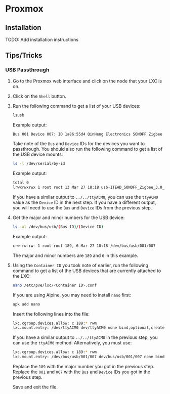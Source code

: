 # Proxmox

## Installation

TODO: Add installation instructions

## Tips/Tricks

### USB Passthrough

1. Go to the Proxmox web interface and click on the node that your LXC is on.
2. Click on the `Shell` button.
3. Run the following command to get a list of your USB devices:

    ```bash
    lsusb
    ```

    Example output:

    ```bash
    Bus 001 Device 007: ID 1a86:55d4 QinHeng Electronics SONOFF Zigbee 3.0 USB Dongle Plus V2
    ```

    Take note of the `Bus` and `Device` IDs for the devices you want to passthrough.
    You should also run the following command to get a list of the USB device mounts:

    ```bash
    ls -l /dev/serial/by-id
    ```

    Example output:

    ```bash
    total 0
    lrwxrwxrwx 1 root root 13 Mar 27 18:18 usb-ITEAD_SONOFF_Zigbee_3.0_USB_Dongle_Plus_V2_20221202210759-if00 -> ../../ttyACM0
    ```

    If you have a similar output to `../../ttyACM0`, you can use the `ttyACM0` value as the `Device` ID in the next step. If you have a different output, you will need to use the `Bus` and `Device` IDs from the previous step.

4. Get the major and minor numbers for the USB device:

    ```bash
    ls -al /dev/bus/usb/(Bus ID)/(Device ID)
    ```

    Example output:

    ```bash
    crw-rw-rw- 1 root root 189, 6 Mar 27 18:18 /dev/bus/usb/001/007
    ```

    The major and minor numbers are `189` and `6` in this example.

5. Using the `Container ID` you took note of earlier, run the following command to get a list of the USB devices that are currently attached to the LXC:

    ```bash
    nano /etc/pve/lxc/<Container ID>.conf
    ```

    If you are using Alpine, you may need to install `nano` first:

    ```bash
    apk add nano
    ```

    Insert the following lines into the file:

    ```bash
    lxc.cgroup.devices.allow: c 189:* rwm
    lxc.mount.entry: /dev/ttyACM0 dev/ttyACM0 none bind,optional,create=file none bind,optional,create=file

    ```

    If you have a similar output to `../../ttyACM0` in the previous step, you can use the `ttyACM0` method. Alternatively, you must use:

    ```bash
    lxc.cgroup.devices.allow: c 189:* rwm
    lxc.mount.entry: /dev/bus/usb/001/007 dev/bus/usb/001/007 none bind,optional,create=file
    ```

    Replace the `189` with the major number you got in the previous step. Replace the `001` and `007` with the `Bus` and `Device` IDs you got in the previous step.

    Save and exit the file.

